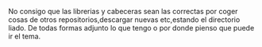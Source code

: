 No consigo que las librerias y cabeceras sean las correctas por coger cosas de otros repositorios,descargar nuevas etc,estando el directorio liado.
De todas formas adjunto lo que tengo o por donde pienso que puede ir el tema.
